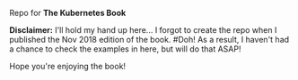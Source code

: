 Repo for **The Kubernetes Book**

**Disclaimer:** I'll hold my hand up here... I forgot to create the repo when I published the Nov 2018 edition of the book. #Doh!
As a result, I haven't had a chance to check the examples in here, but will do that ASAP!

Hope you're enjoying the book!
